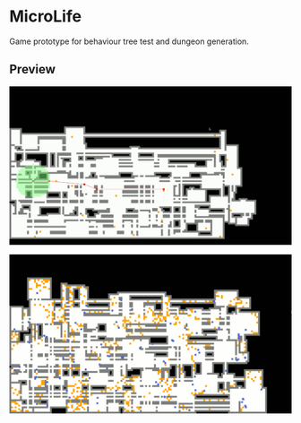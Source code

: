 MicroLife
=============
Game prototype for behaviour tree test and dungeon generation.

Preview
-------
![preview](core/assets/preview2.gif)

![preview](core/assets/preview.gif)
